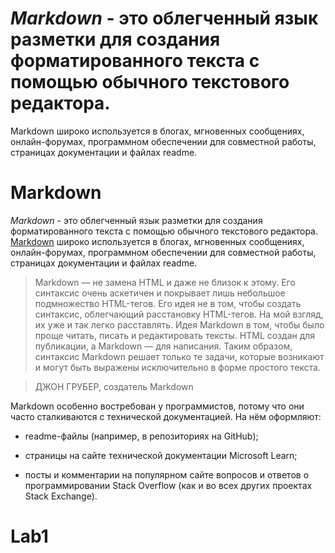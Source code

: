
# *Markdown* - это облегченный язык разметки для создания форматированного текста с помощью обычного текстового редактора. 
Markdown широко используется в блогах, мгновенных сообщениях, онлайн-форумах, программном обеспечении для совместной работы, страницах документации и файлах readme.

# Markdown 
_Markdown_ - это облегченный язык разметки для создания форматированного текста с помощью обычного текстового редактора. 
[Markdown](https://docs.github.com/ru/get-started/writing-on-github/getting-started-with-writing-and-formatting-on-github/basic-writing-and-formatting-syntax) широко используется в блогах, мгновенных сообщениях, онлайн-форумах, программном обеспечении для совместной работы, страницах документации и файлах readme.
> Markdown — не замена HTML и даже не близок к этому. Его синтаксис очень аскетичен и покрывает лишь небольшое подмножество HTML-тегов. Его идея не в том, чтобы создать синтаксис, облегчающий расстановку HTML-тегов. На мой взгляд, их уже и так легко расставлять. Идея Markdown в том, чтобы было проще читать, писать и редактировать тексты. HTML создан для публикации, а Markdown — для написания. Таким образом, синтаксис Markdown решает только те задачи, которые возникают и могут быть выражены исключительно в форме простого текста.

> ДЖОН ГРУБЕР,
> создатель Markdown

Markdown особенно востребован у программистов, потому что они часто сталкиваются с технической документацией. На нём оформляют:

* readme-файлы (например, в репозиториях на GitHub);
+ страницы на сайте технической документации Microsoft Learn;
- посты и комментарии на популярном сайте вопросов и ответов о программировании Stack Overflow (как и во всех других проектах Stack Exchange).

# Lab1

